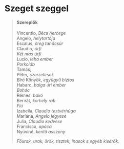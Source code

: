 <!-- ======================================================================
--- Search engine
title:          Szeget szeggel
keywords:       szeg, vígjáték
description:    William Shakespeare: Szeget szeggel.
--- Menu system
order:          120
text:           Szeget szeggel
hidden:         false
umbel:          false
--- Page properties
id:             /comedies/measure-for-measure
document:       
layout:         layout-2-left
$-left:         play-list
searchable:     true
======================================================================= -->

# Szeget szeggel

>   #### Szereplők
>   
>   Vincentio, _Bécs hercege_  
    Angelo, _helytartója_  
    Escalus, _öreg tanácsúr_  
    Claudio, _úrfi_  
    _Két más úrfi_  
    Lucio, _léha ember_  
    _Porkoláb_  
    Tamás,  
    Péter, _szerzetesek_  
    _Bíró_ 
    Könyök, _együgyű biztos_  
    Habarc, _balga úri ember_  
    _Bohóc_  
    Rémes, _bakó_  
    Bernát, _korhely rab_  
    _Fiú_  
    Izabella, _Claudio testvérhúga_  
    Mariána, _Angelo jegyese_  
    Julia, _Claudio kedvese_  
    Francisca, _apáca_  
    Nyüviné, _kerítő asszony_
>   
>   _Főurak, urak, őrök, tisztek, inasok s egyéb kisérők._
